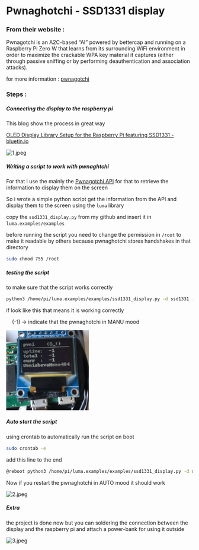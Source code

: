 # Pwnaghotchi - SSD1331 display

### From their website :

Pwnagotchi is an A2C-based “AI” powered by bettercap and running on a Raspberry Pi Zero W that learns from its surrounding WiFi environment in order to maximize the crackable WPA key material it captures (either through passive sniffing or by performing deauthentication and association attacks).

for more information : [pwnagotchi](https://pwnagotchi.ai/)



### Steps :

##### Connecting the display to the raspberry pi

This blog show the process in great way

[OLED Display Library Setup for the Raspberry Pi featuring SSD1331 - bluetin.io](https://www.bluetin.io/displays/oled-display-raspberry-pi-ssd1331/)



<img title="" src="/home/bilal/Documents/projects_random/pwnagotchi/img/1.jpeg" alt="1.jpeg" width="348">





##### Writing a script to work with pwnaghtchi

For that i use the mainly the [Pwnagotchi API](https://pwnagotchi.ai/api/) for that to retrieve  the information to display them on the screen 



So i wrote a simple python script get the information from the API and display them to the screen using the `luma` library  



copy the `ssd1331_display.py` from my github and insert it in `luma.examples/examples`



before running the script you need to change the permission in `/root` to make it readable by others because pwnaghotchi stores handshakes in that directory 

```bash
sudo chmod 755 /root
```



##### testing the script

to make sure that the script works correctly 

```bash
python3 /home/pi/luma.examples/examples/ssd1331_display.py -d ssd1331 -i spi --width 96 --height 64
```

if look like this that means it is working correctly 

    (-1) -> indicate that the pwnaghotchi in MANU mood  

<img title="" src="./img/4.jpeg" alt="4.jpeg" width="223">



##### Auto start the script

using crontab to automatically run the script on boot 

```bash
sudo crontab -e 
```

 add this line to the end 

```bash
@reboot python3 /home/pi/luma.examples/examples/ssd1331_display.py -d ssd1331 -i spi --width 96 --height 64 &
```

Now if you restart the pwnaghotchi in AUTO mood it should work 

<img src="/home/bilal/Documents/projects_random/pwnagotchi/img/2.jpeg" title="" alt="2.jpeg" width="278">



##### Extra

the project is done now but you can soldering the connection between the display and the raspberry pi and attach a power-bank for using it outside 



<img src="/home/bilal/Documents/projects_random/pwnagotchi/img/3.jpeg" title="" alt="3.jpeg" width="203">




